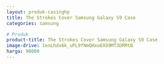 ```yaml
---
layout: produk-casinghp
title: The Strokes Cover Samsung Galaxy S9 Case
categories: samsung

# Produk
product-title: The Strokes Cover Samsung Galaxy S9 Case
image-drive: 1enLhdx6k_uPL9fNmQHxoEXO9MT3DRMtB
harga: 90000
---
```

